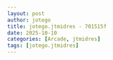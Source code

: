 ```yaml
---
layout: post
author: jotego
title: jotego.jtmidres - 701515f
date: 2025-10-10
categories: [Arcade, jtmidres]
tags: [jotego.jtmidres]
---
```


